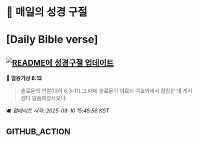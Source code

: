 # 🙏 매일의 성경 구절
# [Daily Bible verse]
## [![README에 성경구절 업데이트](https://github.com/DONGSUKA/first_test/actions/workflows/update-readme-bible.yml/badge.svg)](https://github.com/DONGSUKA/first_test/actions/workflows/update-readme-bible.yml)
<!-- START_BIBLE_VERSE -->
📖 **열왕기상 8:12**
> 솔로몬의 연설(대하 6:3-11) 그 때에 솔로몬이 이르되 여호와께서 캄캄한 데 계시겠다 말씀하셨사오나

🕊️ _업데이트 시각: 2025-08-10 15:45:56 KST_
  <!-- END_BIBLE_VERSE -->
## GITHUB_ACTION
